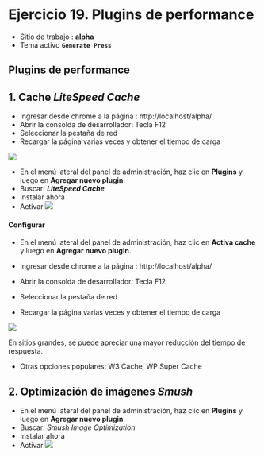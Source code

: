 # Ejercicio 19.  Plugins de performance

- Sitio de trabajo : **alpha**
- Tema activo **`Generate Press`**

## Plugins de performance


## 1. Cache  _**LiteSpeed Cache**_

 - Ingresar desde chrome  a la página : http://localhost/alpha/
- Abrir la consolda de desarrollador: Tecla F12
- Seleccionar la pestaña de red
- Recargar la página varias veces y obtener el tiempo de carga

![](https://i.imgur.com/kI29eOF.png)



- En el menú lateral del panel de administración, haz clic en **Plugins** y luego en **Agregar nuevo plugin**.
- Buscar: _**LiteSpeed Cache**_
- Instalar ahora
- Activar
![](https://i.imgur.com/IanFbth.png)

#### Configurar


- En el menú lateral del panel de administración, haz clic en **Activa cache** y luego en **Agregar nuevo plugin**.

 - Ingresar desde chrome  a la página : http://localhost/alpha/
- Abrir la consolda de desarrollador: Tecla F12
- Seleccionar la pestaña de red
- Recargar la página varias veces y obtener el tiempo de carga


![](https://i.imgur.com/jNqvmwm.png)

En sitios grandes, se puede apreciar una mayor reducción del tiempo de respuesta.

- Otras opciones populares: W3 Cache,  WP Super Cache


## 2. Optimización de imágenes  _Smush_
- En el menú lateral del panel de administración, haz clic en **Plugins** y luego en **Agregar nuevo plugin**.
- Buscar: _Smush Image Optimization_
- Instalar ahora
- Activar
![](https://i.imgur.com/CQSJTvF.png)





<!--stackedit_data:
eyJoaXN0b3J5IjpbNzQxNzE5OTAsMTU1NDA2MTc4OSw2MjMyMT
M5MTksMTQ5NDk3MjAyMiw0NjUyMzQzMjBdfQ==
-->